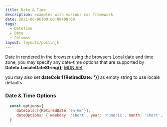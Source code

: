 ```yaml
---
title: Date & Time
description: examples with various css framework
date: 2021-06-06T00:00:00+00:00
tags:
  - DateTime
  - Date
  - Columns
layout: layouts/post.njk
---
```


Date in rendered in the browser using the browsers Local date and time zone, you may specify any date-time  options that are supported by <strong>Dateto.LocaleDateString();</strong> [MDN Ref](https://developer.mozilla.org/en-US/docs/Web/JavaScript/Reference/Global_Objects/Date/toLocaleDateString)

you may also set <strong> dateCols:[{RetiredDate:''}]</strong> as empty string to use locale defaults


### Date & Time Options
 ```js
   const options={
      dateCols:[{RetiredDate:'en-GB'}],
      dateOptions: { weekday: 'short', year: 'numeric', month: 'short', day: 'numeric' },
   }

 ```


